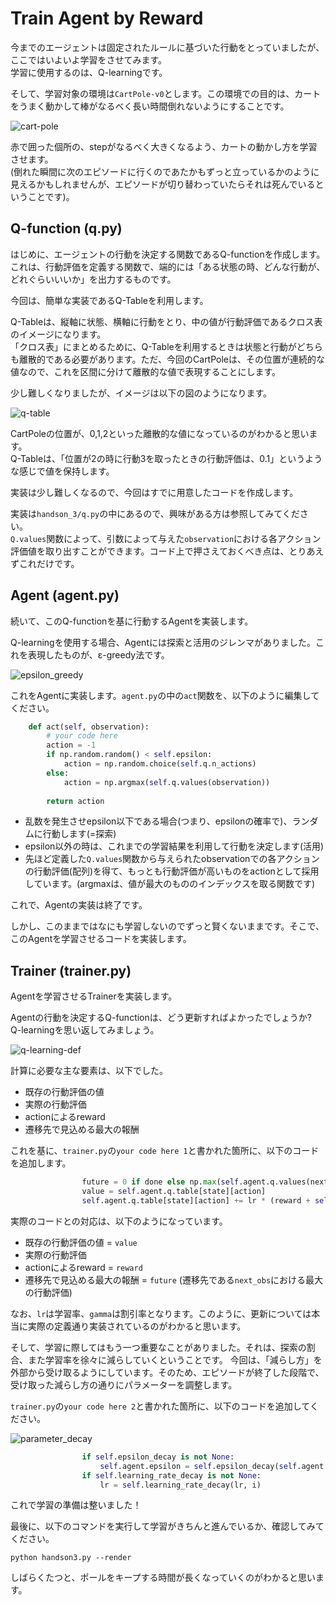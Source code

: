 # Train Agent by Reward

今までのエージェントは固定されたルールに基づいた行動をとっていましたが、ここではいよいよ学習をさせてみます。  
学習に使用するのは、Q-learningです。

そして、学習対象の環境は`CartPole-v0`とします。この環境での目的は、カートをうまく動かして棒がなるべく長い時間倒れないようにすることです。

![cart-pole](./img/task.PNG)


赤で囲った個所の、stepがなるべく大きくなるよう、カートの動かし方を学習させます。  
(倒れた瞬間に次のエピソードに行くのであたかもずっと立っているかのように見えるかもしれませんが、エピソードが切り替わっていたらそれは死んでいるということです)。

## Q-function (q.py)

はじめに、エージェントの行動を決定する関数であるQ-functionを作成します。  
これは、行動評価を定義する関数で、端的には「ある状態の時、どんな行動が、どれぐらいいいか」を出力するものです。

今回は、簡単な実装であるQ-Tableを利用します。

Q-Tableは、縦軸に状態、横軸に行動をとり、中の値が行動評価であるクロス表のイメージになります。  
「クロス表」にまとめるために、Q-Tableを利用するときは状態と行動がどちらも離散的である必要があります。ただ、今回のCartPoleは、その位置が連続的な値なので、これを区間に分けて離散的な値で表現することにします。

少し難しくなりましたが、イメージは以下の図のようになります。

![q-table](./img/q-table.png)

CartPoleの位置が、0,1,2といった離散的な値になっているのがわかると思います。  
Q-Tableは、「位置が2の時に行動3を取ったときの行動評価は、0.1」というような感じで値を保持します。

実装は少し難しくなるので、今回はすでに用意したコードを作成します。

実装は`handson_3/q.py`の中にあるので、興味がある方は参照してみてください。  
`Q.values`関数によって、引数によって与えた`observation`における各アクション評価値を取り出すことができます。コード上で押さえておくべき点は、とりあえずこれだけです。

## Agent (agent.py)

続いて、このQ-functionを基に行動するAgentを実装します。

Q-learningを使用する場合、Agentには探索と活用のジレンマがありました。これを表現したものが、ε-greedy法です。

![epsilon_greedy](./img/epsilon_greedy.png)

これをAgentに実装します。`agent.py`の中の`act`関数を、以下のように編集してください。

```python
    def act(self, observation):
        # your code here
        action = -1
        if np.random.random() < self.epsilon:
            action = np.random.choice(self.q.n_actions)
        else:
            action = np.argmax(self.q.values(observation))
        
        return action

```

* 乱数を発生させepsilon以下である場合(つまり、epsilonの確率で)、ランダムに行動します(=探索)
* epsilon以外の時は、これまでの学習結果を利用して行動を決定します(活用)
 * 先ほど定義した`Q.values`関数から与えられたobservationでの各アクションの行動評価(配列)を得て、もっとも行動評価が高いものをactionとして採用しています。(argmaxは、値が最大のもののインデックスを取る関数です)

これで、Agentの実装は終了です。

しかし、このままではなにも学習しないのでずっと賢くないままです。そこで、このAgentを学習させるコードを実装します。

## Trainer (trainer.py)

Agentを学習させるTrainerを実装します。

Agentの行動を決定するQ-functionは、どう更新すればよかったでしょうか?  
Q-learningを思い返してみましょう。

![q-learning-def](./img/q-learning-def.png)

計算に必要な主な要素は、以下でした。

* 既存の行動評価の値
* 実際の行動評価
 * actionによるreward
 * 遷移先で見込める最大の報酬

これを基に、`trainer.py`の`your code here 1`と書かれた箇所に、以下のコードを追加します。

```python
                future = 0 if done else np.max(self.agent.q.values(next_obs))
                value = self.agent.q.table[state][action]
                self.agent.q.table[state][action] += lr * (reward + self.gamma * future - value)
```

実際のコードとの対応は、以下のようになっています。

* 既存の行動評価の値 = `value`
* 実際の行動評価
 * actionによるreward = `reward`
 * 遷移先で見込める最大の報酬 = `future` (遷移先である`next_obs`における最大の行動評価)

なお、`lr`は学習率、`gamma`は割引率となります。このように、更新については本当に実際の定義通り実装されているのがわかると思います。


そして、学習に際してはもう一つ重要なことがありました。それは、探索の割合、また学習率を徐々に減らしていくということです。
今回は、「減らし方」を外部から受け取るようにしています。そのため、エピソードが終了した段階で、受け取った減らし方の通りにパラメーターを調整します。

`trainer.py`の`your code here 2`と書かれた箇所に、以下のコードを追加してください。

![parameter_decay](./img/parameter_decay.png)

```python
                if self.epsilon_decay is not None:
                    self.agent.epsilon = self.epsilon_decay(self.agent.epsilon, i)
                if self.learning_rate_decay is not None:
                    lr = self.learning_rate_decay(lr, i)

```

これで学習の準備は整いました！

最後に、以下のコマンドを実行して学習がきちんと進んでいるか、確認してみてください。

```
python handson3.py --render
```

しばらくたつと、ポールをキープする時間が長くなっていくのがわかると思います。
